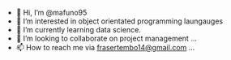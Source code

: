 - 👋 Hi, I’m @mafuno95
- 👀 I’m interested in object orientated programming laungauges 
- 🌱 I’m currently learning data science.
- 💞️ I’m looking to collaborate on project management ...
- 📫 How to reach me via frasertembo14@gmail.com ...

<!---
mafuno95/mafuno95 is a ✨ special ✨ repository because its `README.md` (this file) appears on your GitHub profile.
You can click the Preview link to take a look at your changes.
--->
